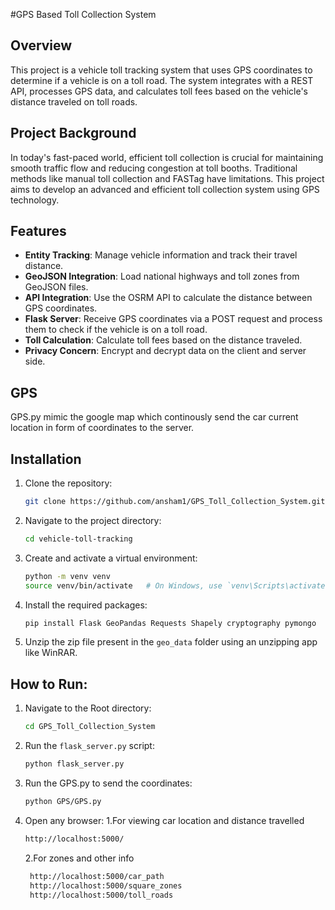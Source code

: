 #GPS Based Toll Collection System

## Overview
This project is a vehicle toll tracking system that uses GPS coordinates to determine if a vehicle is on a toll road. The system integrates with a REST API, processes GPS data, and calculates toll fees based on the vehicle's distance traveled on toll roads.

## Project Background
In today's fast-paced world, efficient toll collection is crucial for maintaining smooth traffic flow and reducing congestion at toll booths. Traditional methods like manual toll collection and FASTag have limitations. This project aims to develop an advanced and efficient toll collection system using GPS technology.

## Features
- **Entity Tracking**: Manage vehicle information and track their travel distance.
- **GeoJSON Integration**: Load national highways and toll zones from GeoJSON files.
- **API Integration**: Use the OSRM API to calculate the distance between GPS coordinates.
- **Flask Server**: Receive GPS coordinates via a POST request and process them to check if the vehicle is on a toll road.
- **Toll Calculation**: Calculate toll fees based on the distance traveled.
- **Privacy Concern**: Encrypt and decrypt data on the client and server side.

## GPS
GPS.py mimic the google map which continously send the car current location in form of coordinates to the server.

## Installation
1. Clone the repository:
    ```bash
    git clone https://github.com/ansham1/GPS_Toll_Collection_System.git
    ```
2. Navigate to the project directory:
    ```bash
    cd vehicle-toll-tracking
    ```
3. Create and activate a virtual environment:
    ```bash
    python -m venv venv
    source venv/bin/activate   # On Windows, use `venv\Scripts\activate`
    ```
4. Install the required packages:
    ```bash
    pip install Flask GeoPandas Requests Shapely cryptography pymongo
    ```
5. Unzip the zip file present in the `geo_data` folder using an unzipping app like WinRAR.

## How to Run:
1. Navigate to the Root directory:
    ```bash
    cd GPS_Toll_Collection_System
    ```
2. Run the `flask_server.py` script:
    ```bash
    python flask_server.py
    ```
3. Run the GPS.py to send the coordinates:
    ```bash
    python GPS/GPS.py
    ```
3. Open any browser:
   1.For viewing car location and distance travelled
    ```bash
    http://localhost:5000/
    ```
   2.For zones and other info
   ```bash
    http://localhost:5000/car_path
    http://localhost:5000/square_zones
    http://localhost:5000/toll_roads
    ```

